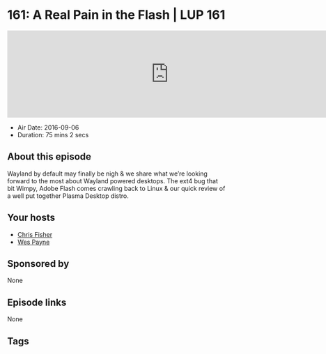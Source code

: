 # 161: A Real Pain in the Flash | LUP 161

<iframe src="https://player.fireside.fm/v2/RUkczH-V+nbfu4Fbw?theme=dark" width="740" height="200" frameborder="0" scrolling="no"></iframe>

* Air Date: 2016-09-06
* Duration: 75 mins 2 secs

## About this episode

Wayland by default may finally be nigh & we share what we’re looking forward to the most about Wayland powered desktops. The ext4 bug that bit Wimpy, Adobe Flash comes crawling back to Linux & our quick review of a well put together Plasma Desktop distro.

## Your hosts
* [Chris Fisher](https://linuxunplugged.com/hosts/chrislas)
* [Wes Payne](https://linuxunplugged.com/hosts/wes)

## Sponsored by

None



## Episode links

None



## Tags

